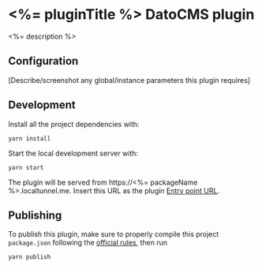 # <%= pluginTitle %> DatoCMS plugin

<%= description %>

## Configuration

[Describe/screenshot any global/instance parameters this plugin requires]

## Development

Install all the project dependencies with:

```
yarn install
```

Start the local development server with:

```
yarn start
```
The plugin will be served from https://<%= packageName %>.localtunnel.me. Insert this URL as the plugin [Entry point URL](https://www.datocms.com/docs/plugins/creating-a-new-plugin/).

## Publishing

To publish this plugin, make sure to properly compile this project `package.json` following the [official rules](https://www.datocms.com/docs/plugins/publishing/), then run

```
yarn publish
```
